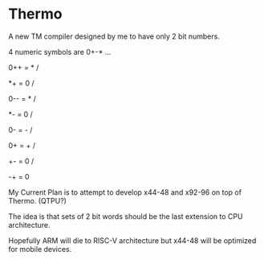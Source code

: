 # Thermo

A new TM compiler designed by me to have only 2 bit numbers.

4 numeric symbols are 0+-* ...

0++ = * /

*+ = 0 / 

0-- = * / 

*- = 0 / 

0- = - / 

0+ = + / 

+- = 0 / 

-+ = 0

My Current Plan is to attempt to develop x44-48 and x92-96 on top of Thermo. (QTPU?)

The idea is that sets of 2 bit words should be the last extension to CPU architecture.

Hopefully ARM will die to RISC-V architecture but x44-48 will be optimized for mobile devices.
